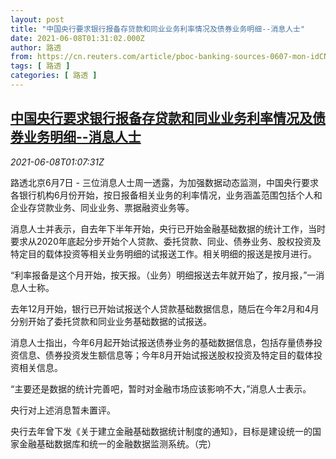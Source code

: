 ```yaml
---
layout: post
title: "中国央行要求银行报备存贷款和同业业务利率情况及债券业务明细--消息人士"
date: 2021-06-08T01:31:02.000Z
author: 路透
from: https://cn.reuters.com/article/pboc-banking-sources-0607-mon-idCNKCS2DK02Y
tags: [ 路透 ]
categories: [ 路透 ]
---
```

<!--1623115862000-->
[中国央行要求银行报备存贷款和同业业务利率情况及债券业务明细--消息人士](https://cn.reuters.com/article/pboc-banking-sources-0607-mon-idCNKCS2DK02Y)
------

<div>
<div><i>2021-06-08T01:07:31Z</i></div><p>路透北京6月7日 - 三位消息人士周一透露，为加强数据动态监测，中国央行要求各银行机构6月份开始，按日报备相关业务的利率情况，业务涵盖范围包括个人和企业存贷款业务、同业业务、票据融资业务等。</p><p>消息人士并表示，自去年下半年开始，央行已开始金融基础数据的统计工作，当时要求从2020年底起分步开始个人贷款、委托贷款、同业、债券业务、股权投资及特定目的载体投资等相关业务明细的试报送工作。相关明细的报送是按月进行。</p><p>“利率报备是这个月开始，按天报。（业务）明细报送去年就开始了，按月报，”一消息人士称。</p><p>去年12月开始，银行已开始试报送个人贷款基础数据信息，随后在今年2月和4月分别开始了委托贷款和同业业务基础数据的试报送。</p><p>消息人士指出，今年6月起开始试报送债券业务的基础数据信息，包括存量债券投资信息、债券投资发生额信息等；今年8月开始试报送股权投资及特定目的载体投资相关信息。</p><p>“主要还是数据的统计完善吧，暂时对金融市场应该影响不大，”消息人士表示。</p><p>央行对上述消息暂未置评。</p><p>央行去年曾下发《关于建立金融基础数据统计制度的通知》，目标是建设统一的国家金融基础数据库和统一的金融数据监测系统。（完）</p>
</div>
